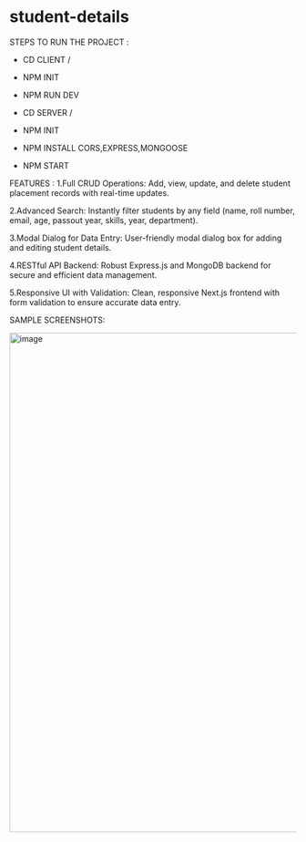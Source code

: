 # student-details

STEPS TO RUN THE PROJECT :
* CD CLIENT /
* NPM INIT
* NPM RUN DEV

* CD SERVER /
* NPM INIT
* NPM INSTALL CORS,EXPRESS,MONGOOSE
* NPM START

FEATURES :
1.Full CRUD Operations:
Add, view, update, and delete student placement records with real-time updates.

2.Advanced Search:
Instantly filter students by any field (name, roll number, email, age, passout year, skills, year, department).

3.Modal Dialog for Data Entry:
User-friendly modal dialog box for adding and editing student details.

4.RESTful API Backend:
Robust Express.js and MongoDB backend for secure and efficient data management.

5.Responsive UI with Validation:
Clean, responsive Next.js frontend with form validation to ensure accurate data entry.

SAMPLE SCREENSHOTS:

<img width="1919" height="877" alt="image" src="https://github.com/user-attachments/assets/fe03e6d8-0c24-4fc0-b378-1cea394f4061" />


